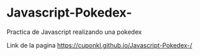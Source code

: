 # Javascript-Pokedex-
Practica de Javascript realizando una pokedex

Link de la pagina https://cuponkl.github.io/Javascript-Pokedex-/
